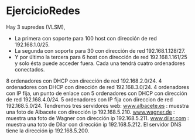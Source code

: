 # EjercicioRedes

Hay 3 supredes (VLSM),
* La primera con soporte para 100 host con dirección de red 192.168.1.0/25.
* La segunda con soporte para 30 con dirección de red 192.168.1.128/27.
* Y por último la tercera para 6 host con dirección de red 192.168.1.161/25 y solo ésta puede acceder fuera. Cada una tendrá cuatro ordenadores conectados.

8 ordenadores con DHCP con dirección de red 192.168.2.0/24.
4 ordenadores con DHCP con dirección de red 192.168.3.0/24.
4 ordenadores con IP fija, un punto de enlace con 5 ordenadores con DHCP con dirección de red 192.168.4.0/24.
5 ordenadores con IP fija con direccion de red 192.168.5.0/24.
Tendremos tres servidores web:
www.albacete.es : muestra una foto de Albacete con dirección ip 192.168.5.210.
www.wagner.de : muestra una foto de Wagner con dirección ip 192.168.5.211.
www.dilar.com : muestra una toto de Dílar con dirección ip 192.168.5.212.
El servidor DNS tiene la dirección ip 192.168.5.200.
